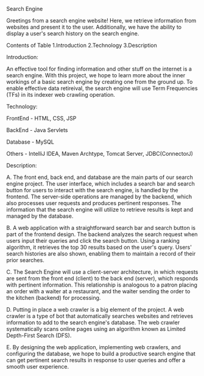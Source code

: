 Search Engine

Greetings from a search engine website! Here, we retrieve information from websites and present it to the user. Additionally, we have the ability to display a user's search history on the search engine.

Contents of Table
1.Introduction
2.Technology 
3.Description

Introduction:

An effective tool for finding information and other stuff on the internet is a search engine. With this project, we hope to learn more about the inner workings of a basic search engine by creating one from the ground up. To enable effective data retireival, the search engine will use Term Frequencies (TFs) in its indexer web crawling operation.

Technology:

FrontEnd - HTML, CSS, JSP

BackEnd - Java Servlets

Database - MySQL

Others - IntelliJ IDEA, Maven Archtype, Tomcat Server, JDBC(ConnectorJ)

Description:

A. The front end, back end, and database are the main parts of our search engine project.
The user interface, which includes a search bar and search button for users to interact with the search engine, is handled by the frontend.
The server-side operations are managed by the backend, which also processes user requests and produces pertinent responses.
The information that the search engine will utilize to retrieve results is kept and managed by the database.

B. A web application with a straightforward search bar and search button is part of the frontend design. The backend analyzes the search request when users input their queries and click the search button. Using a ranking algorithm, it retrieves the top 30 results based on the user's query. Users' search histories are also shown, enabling them to maintain a record of their prior searches.

C. The Search Engine will use a client-server architecture, in which requests are sent from the front end (client) to the back end (server), which responds with pertinent information. This relationship is analogous to a patron placing an order with a waiter at a restaurant, and the waiter sending the order to the kitchen (backend) for processing.

D. Putting in place a web crawler is a big element of the project. A web crawler is a type of bot that automatically searches websites and retrieves information to add to the search engine's database. The web crawler systematically scans online pages using an algorithm known as Limited Depth-First Search (DFS).

E. By designing the web application, implementing web crawlers, and configuring the database, we hope to build a productive search engine that can get pertinent search results in response to user queries and offer a smooth user experience.




